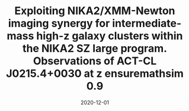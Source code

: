 ---
title: "Exploiting NIKA2/XMM-Newton imaging synergy for intermediate-mass high-z galaxy clusters within the NIKA2 SZ large program. Observations of ACT-CL J0215.4+0030 at z ensuremathsim 0.9"
collection: publications
permalink: /publication/2020-12-01-Exploiting-NIKA2XMM-Newton-imaging-synergy-for-intermediate-mass-high-z-galaxy-clusters-within-the-NIKA2-SZ-large-program-Observations-of-ACT-CL-J021540030-at-z-ensuremathsim-09
date: 2020-12-01
venue: 'aap'
citation: ' F. {K{\&apos;e}ruzor{\&apos;e}},  F. {Mayet},  G. {Pratt},  R. {Adam},  P. {Ade},  P. {Andr{\&apos;e}},  A. {Andrianasolo},  M. {Arnaud},  H. {Aussel},  I. {Bartalucci},  A. {Beelen},  A. {Beno{\^\i}t},  S. {Berta},  O. {Bourrion},  M. {Calvo},  A. {Catalano},  M. {De Petris},  F. {D{\&apos;e}sert},  S. {Doyle},  E. {Driessen},  A. {Gomez},  J. {Goupy},  C. {Kramer},  B. {Ladjelate},  G. {Lagache},  S. {Leclercq},  J. {Lestrade},  J. {Mac{\&apos;\i}as-P{\&apos;e}rez},  P. {Mauskopf},  A. {Monfardini},  L. {Perotto},  G. {Pisano},  E. {Pointecouteau},  N. {Ponthieu},  V. {Rev{\&apos;e}ret},  A. {Ritacco},  C. {Romero},  H. {Roussel},  F. {Ruppin},  K. {Schuster},  S. {Shu},  A. {Sievers},  C. {Tucker}, &quot;Exploiting NIKA2/XMM-Newton imaging synergy for intermediate-mass high-z galaxy clusters within the NIKA2 SZ large program. Observations of ACT-CL J0215.4+0030 at z ensuremathsim 0.9.&quot; aap, 2020.'
---